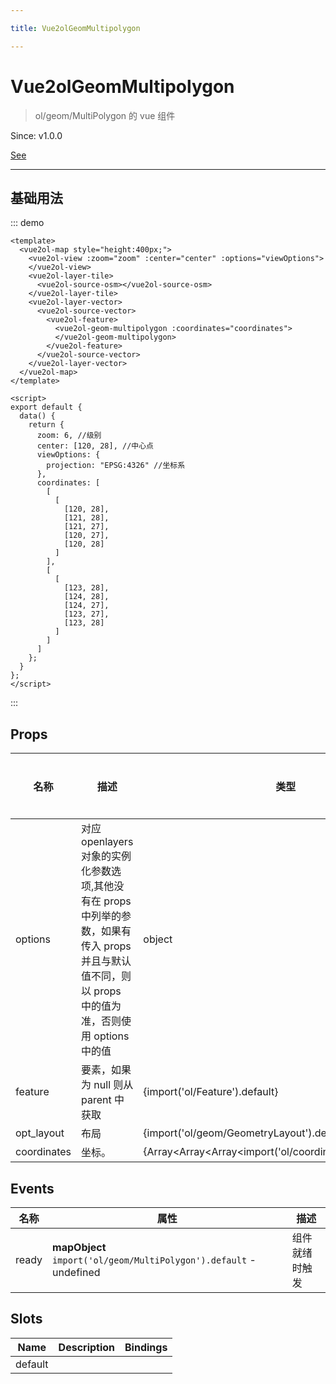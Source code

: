 ```yaml
---

title: Vue2olGeomMultipolygon

---
```


# Vue2olGeomMultipolygon

> ol/geom/MultiPolygon 的 vue 组件

Since: v1.0.0

[See](https://openlayers.org/en/latest/apidoc/module-ol_geom_MultiPolygon-MultiPolygon.html)

---

## 基础用法

::: demo

```vue
<template>
  <vue2ol-map style="height:400px;">
    <vue2ol-view :zoom="zoom" :center="center" :options="viewOptions">
    </vue2ol-view>
    <vue2ol-layer-tile>
      <vue2ol-source-osm></vue2ol-source-osm>
    </vue2ol-layer-tile>
    <vue2ol-layer-vector>
      <vue2ol-source-vector>
        <vue2ol-feature>
          <vue2ol-geom-multipolygon :coordinates="coordinates">
          </vue2ol-geom-multipolygon>
        </vue2ol-feature>
      </vue2ol-source-vector>
    </vue2ol-layer-vector>
  </vue2ol-map>
</template>

<script>
export default {
  data() {
    return {
      zoom: 6, //级别
      center: [120, 28], //中心点
      viewOptions: {
        projection: "EPSG:4326" //坐标系
      },
      coordinates: [
        [
          [
            [120, 28],
            [121, 28],
            [121, 27],
            [120, 27],
            [120, 28]
          ]
        ],
        [
          [
            [123, 28],
            [124, 28],
            [124, 27],
            [123, 27],
            [123, 28]
          ]
        ]
      ]
    };
  }
};
</script>
```

:::

## Props

| 名称        | 描述                                                                                                                                                  | 类型                                                      | 取值范围 | 默认值 |
| ----------- | ----------------------------------------------------------------------------------------------------------------------------------------------------- | --------------------------------------------------------- | -------- | ------ |
| options     | 对应 openlayers 对象的实例化参数选项,其他没有在 props 中列举的参数，如果有传入 props 并且与默认值不同，则以 props 中的值为准，否则使用 options 中的值 | object                                                    | -        |        |
| feature     | 要素，如果为 null 则从 parent 中获取                                                                                                                  | {import('ol/Feature').default}                            | -        |        |
| opt_layout  | 布局                                                                                                                                                  | {import('ol/geom/GeometryLayout').default}                | -        |        |
| coordinates | 坐标。                                                                                                                                                | {Array<Array<Array<import('ol/coordinate').Coordinate>>>} | -        |        |

## Events

| 名称  | 属性                                                               | 描述           |
| ----- | ------------------------------------------------------------------ | -------------- |
| ready | **mapObject** `import('ol/geom/MultiPolygon').default` - undefined | 组件就绪时触发 |

## Slots

| Name    | Description | Bindings |
| ------- | ----------- | -------- |
| default |             |          |
